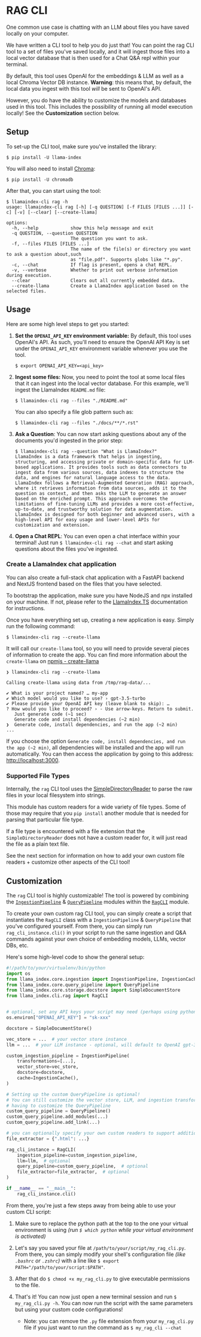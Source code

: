 # RAG CLI

One common use case is chatting with an LLM about files you have saved locally on your computer.

We have written a CLI tool to help you do just that! You can point the rag CLI tool to a set of files you've saved locally, and it will ingest those files into a local vector database that is then used for a Chat Q&A repl within your terminal.

By default, this tool uses OpenAI for the embeddings & LLM as well as a local Chroma Vector DB instance. **Warning**: this means that, by default, the local data you ingest with this tool _will_ be sent to OpenAI's API.

However, you do have the ability to customize the models and databases used in this tool. This includes the possibility of running all model execution locally! See the **Customization** section below.

## Setup

To set-up the CLI tool, make sure you've installed the library:

`$ pip install -U llama-index`

You will also need to install [Chroma](../../examples/vector_stores/ChromaIndexDemo.ipynb):

`$ pip install -U chromadb`

After that, you can start using the tool:

```shell
$ llamaindex-cli rag -h
usage: llamaindex-cli rag [-h] [-q QUESTION] [-f FILES [FILES ...]] [-c] [-v] [--clear] [--create-llama]

options:
  -h, --help            show this help message and exit
  -q QUESTION, --question QUESTION
                        The question you want to ask.
  -f, --files FILES [FILES ...]
                        The name of the file(s) or directory you want to ask a question about,such
                        as "file.pdf". Supports globs like "*.py".
  -c, --chat            If flag is present, opens a chat REPL.
  -v, --verbose         Whether to print out verbose information during execution.
  --clear               Clears out all currently embedded data.
  --create-llama        Create a LlamaIndex application based on the selected files.
```

## Usage

Here are some high level steps to get you started:

1. **Set the `OPENAI_API_KEY` environment variable:** By default, this tool uses OpenAI's API. As such, you'll need to ensure the OpenAI API Key is set under the `OPENAI_API_KEY` environment variable whenever you use the tool.
   ```shell
   $ export OPENAI_API_KEY=<api_key>
   ```
1. **Ingest some files:** Now, you need to point the tool at some local files that it can ingest into the local vector database. For this example, we'll ingest the LlamaIndex `README.md` file:
   ```shell
   $ llamaindex-cli rag --files "./README.md"
   ```
   You can also specify a file glob pattern such as:
   ```shell
   $ llamaindex-cli rag --files "./docs/**/*.rst"
   ```
1. **Ask a Question**: You can now start asking questions about any of the documents you'd ingested in the prior step:
   ```shell
   $ llamaindex-cli rag --question "What is LlamaIndex?"
   LlamaIndex is a data framework that helps in ingesting, structuring, and accessing private or domain-specific data for LLM-based applications. It provides tools such as data connectors to ingest data from various sources, data indexes to structure the data, and engines for natural language access to the data. LlamaIndex follows a Retrieval-Augmented Generation (RAG) approach, where it retrieves information from data sources, adds it to the question as context, and then asks the LLM to generate an answer based on the enriched prompt. This approach overcomes the limitations of fine-tuning LLMs and provides a more cost-effective, up-to-date, and trustworthy solution for data augmentation. LlamaIndex is designed for both beginner and advanced users, with a high-level API for easy usage and lower-level APIs for customization and extension.
   ```
1. **Open a Chat REPL**: You can even open a chat interface within your terminal! Just run `$ llamaindex-cli rag --chat` and start asking questions about the files you've ingested.

### Create a LlamaIndex chat application

You can also create a full-stack chat application with a FastAPI backend and NextJS frontend based on the files that you have selected.

To bootstrap the application, make sure you have NodeJS and npx installed on your machine. If not, please refer to the [LlamaIndex.TS](https://ts.llamaindex.ai/getting_started/installation) documentation for instructions.

Once you have everything set up, creating a new application is easy. Simply run the following command:

`$ llamaindex-cli rag --create-llama`

It will call our `create-llama` tool, so you will need to provide several pieces of information to create the app. You can find more information about the `create-llama` on [npmjs - create-llama](https://www.npmjs.com/package/create-llama#example)

```shell
❯ llamaindex-cli rag --create-llama

Calling create-llama using data from /tmp/rag-data/...

✔ What is your project named? … my-app
✔ Which model would you like to use? › gpt-3.5-turbo
✔ Please provide your OpenAI API key (leave blank to skip): …
? How would you like to proceed? › - Use arrow-keys. Return to submit.
   Just generate code (~1 sec)
   Generate code and install dependencies (~2 min)
❯  Generate code, install dependencies, and run the app (~2 min)
...
```

If you choose the option `Generate code, install dependencies, and run the app (~2 min)`, all dependencies will be installed and the app will run automatically. You can then access the application by going to this address: <http://localhost:3000>.

### Supported File Types

Internally, the `rag` CLI tool uses the [SimpleDirectoryReader](../../module_guides/loading/simpledirectoryreader.md) to parse the raw files in your local filesystem into strings.

This module has custom readers for a wide variety of file types. Some of those may require that you `pip install` another module that is needed for parsing that particular file type.

If a file type is encountered with a file extension that the `SimpleDirectoryReader` does not have a custom reader for, it will just read the file as a plain text file.

See the next section for information on how to add your own custom file readers + customize other aspects of the CLI tool!

## Customization

The `rag` CLI tool is highly customizable! The tool is powered by combining the [`IngestionPipeline`](../../module_guides/loading/ingestion_pipeline/index.md) & [`QueryPipeline`](../../module_guides/querying/pipeline/index.md) modules within the [`RagCLI`](https://github.com/run-llama/llama_index/blob/main/llama-index-cli/llama_index/cli/rag/base.py) module.

To create your own custom rag CLI tool, you can simply create a script that instantiates the `RagCLI` class with a `IngestionPipeline` & `QueryPipeline` that you've configured yourself. From there, you can simply run `rag_cli_instance.cli()` in your script to run the same ingestion and Q&A commands against your own choice of embedding models, LLMs, vector DBs, etc.

Here's some high-level code to show the general setup:

```python
#!/path/to/your/virtualenv/bin/python
import os
from llama_index.core.ingestion import IngestionPipeline, IngestionCache
from llama_index.core.query_pipeline import QueryPipeline
from llama_index.core.storage.docstore import SimpleDocumentStore
from llama_index.cli.rag import RagCLI


# optional, set any API keys your script may need (perhaps using python-dotenv library instead)
os.environ["OPENAI_API_KEY"] = "sk-xxx"

docstore = SimpleDocumentStore()

vec_store = ...  # your vector store instance
llm = ...  # your LLM instance - optional, will default to OpenAI gpt-3.5-turbo

custom_ingestion_pipeline = IngestionPipeline(
    transformations=[...],
    vector_store=vec_store,
    docstore=docstore,
    cache=IngestionCache(),
)

# Setting up the custom QueryPipeline is optional!
# You can still customize the vector store, LLM, and ingestion transformations without
# having to customize the QueryPipeline
custom_query_pipeline = QueryPipeline()
custom_query_pipeline.add_modules(...)
custom_query_pipeline.add_link(...)

# you can optionally specify your own custom readers to support additional file types.
file_extractor = {".html": ...}

rag_cli_instance = RagCLI(
    ingestion_pipeline=custom_ingestion_pipeline,
    llm=llm,  # optional
    query_pipeline=custom_query_pipeline,  # optional
    file_extractor=file_extractor,  # optional
)

if __name__ == "__main__":
    rag_cli_instance.cli()
```

From there, you're just a few steps away from being able to use your custom CLI script:

1. Make sure to replace the python path at the top to the one your virtual environment is using _(run `$ which python` while your virtual environment is activated)_

1. Let's say you saved your file at `/path/to/your/script/my_rag_cli.py`. From there, you can simply modify your shell's configuration file _(like `.bashrc` or `.zshrc`)_ with a line like `$ export PATH="/path/to/your/script:$PATH"`.
1. After that do `$ chmod +x my_rag_cli.py` to give executable permissions to the file.
1. That's it! You can now just open a new terminal session and run `$ my_rag_cli.py -h`. You can now run the script with the same parameters but using your custom code configurations!
   - Note: you can remove the `.py` file extension from your `my_rag_cli.py` file if you just want to run the command as `$ my_rag_cli --chat`
